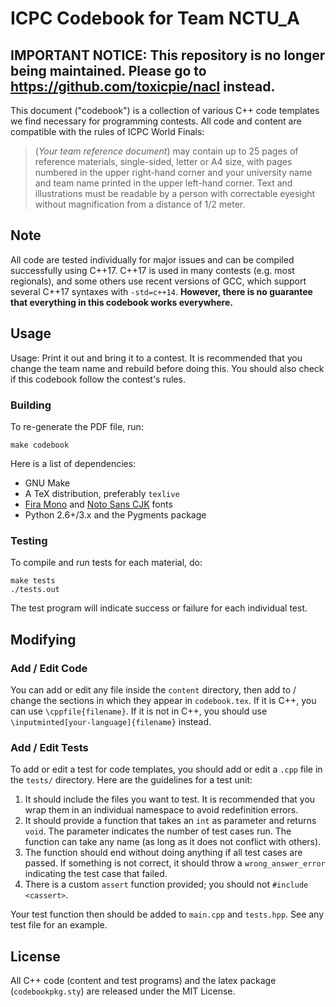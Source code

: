 # ICPC Codebook for Team NCTU_A

## **IMPORTANT NOTICE**: This repository is no longer being maintained. Please go to https://github.com/toxicpie/nacl instead.



This document ("codebook") is a collection of various C++ code templates we find necessary for programming contests. All code and content are compatible with the rules of ICPC World Finals:

> (*Your team reference document*) may contain up to 25 pages of reference materials, single-sided, letter or A4 size, with pages numbered in the upper right-hand corner and your university name and team name printed in the upper left-hand corner. Text and illustrations must be readable by a person with correctable eyesight without magnification from a distance of 1/2 meter. 

## Note

All code are tested individually for major issues and can be compiled successfully using C++17. C++17 is used in many contests (e.g. most regionals), and some others use recent versions of GCC, which support several C++17 syntaxes with `-std=c++14`. **However, there is no guarantee that everything in this codebook works everywhere.**

## Usage

Usage: Print it out and bring it to a contest. It is recommended that you change the team name and rebuild before doing this. You should also check if this codebook follow the contest's rules.

### Building

To re-generate the PDF file, run:
```
make codebook
```

Here is a list of dependencies:

- GNU Make
- A TeX distribution, preferably `texlive`
- [Fira Mono](http://mozilla.github.io/Fira/) and [Noto Sans CJK](https://www.google.com/get/noto/) fonts
- Python 2.6+/3.x and the Pygments package

### Testing

To compile and run tests for each material, do:
```
make tests
./tests.out
```

The test program will indicate success or failure for each individual test.

## Modifying

### Add / Edit Code

You can add or edit any file inside the `content` directory, then add to / change the sections in which they appear in `codebook.tex`. If it is C++, you can use `\cppfile{filename}`. If it is not in C++, you should use `\inputminted[your-language]{filename}` instead.

### Add / Edit Tests

To add or edit a test for code templates, you should add or edit a `.cpp` file in the `tests/` directory. Here are the guidelines for a test unit:

1. It should include the files you want to test. It is recommended that you wrap them in an individual namespace to avoid redefinition errors.
2. It should provide a function that takes an `int` as parameter and returns `void`. The parameter indicates the number of test cases run. The function can take any name (as long as it does not conflict with others).
3. The function should end without doing anything if all test cases are passed. If something is not correct, it should throw a `wrong_answer_error` indicating the test case that failed.
4. There is a custom `assert` function provided; you should not `#include <cassert>`.

Your test function then should be added to `main.cpp` and `tests.hpp`. See any test file for an example.

## License

All C++ code (content and test programs) and the latex package (`codebookpkg.sty`) are released under the MIT License.
